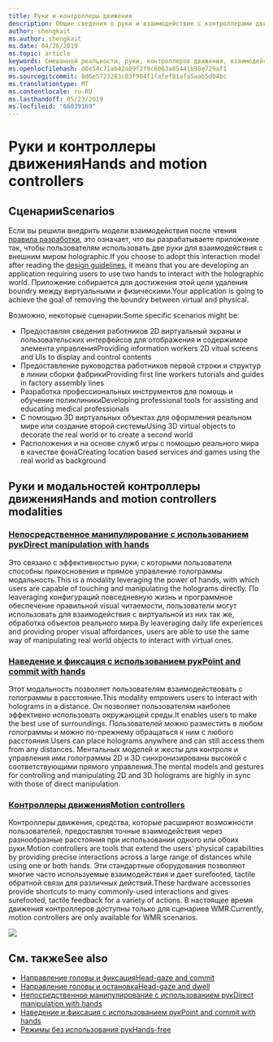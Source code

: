 ```yaml
---
title: Руки и контроллеры движения
description: Общие сведения о руки и взаимодействие с контроллерами движения
author: shengkait
ms.author: shengkait
ms.date: 04/26/2019
ms.topic: article
keywords: Смешанной реальности, руки, контроллеров движения, взаимодействие, проектирование
ms.openlocfilehash: d0e54c71ab42a09f2f9c6063a85441b98e729af1
ms.sourcegitcommit: 8d6e5723283c03f984f1fafef81afa5aab5d04bc
ms.translationtype: MT
ms.contentlocale: ru-RU
ms.lasthandoff: 05/23/2019
ms.locfileid: "66039169"
---
```

# <a name="hands-and-motion-controllers"></a><span data-ttu-id="4bbe0-104">Руки и контроллеры движения</span><span class="sxs-lookup"><span data-stu-id="4bbe0-104">Hands and motion controllers</span></span>
## <a name="scenarios"></a><span data-ttu-id="4bbe0-105">Сценарии</span><span class="sxs-lookup"><span data-stu-id="4bbe0-105">Scenarios</span></span>
<span data-ttu-id="4bbe0-106">Если вы решили внедрить модели взаимодействия после чтения [правила разработки](interaction-fundamentals.md), это означает, что вы разрабатываете приложение так, чтобы пользователям использовать две руки для взаимодействия с внешним миром holographic.</span><span class="sxs-lookup"><span data-stu-id="4bbe0-106">If you choose to adopt this interaction model after reading the [design guidelines](interaction-fundamentals.md), it means that you are developing an application requiring users to use two hands to interact with the holographic world.</span></span> <span data-ttu-id="4bbe0-107">Приложение собирается для достижения этой цели удаления boundry между виртуальными и физическими.</span><span class="sxs-lookup"><span data-stu-id="4bbe0-107">Your application is going to achieve the goal of removing the boundry between virtual and physical.</span></span>

<span data-ttu-id="4bbe0-108">Возможно, некоторые сценарии:</span><span class="sxs-lookup"><span data-stu-id="4bbe0-108">Some specific scenarios might be:</span></span>
* <span data-ttu-id="4bbe0-109">Предоставляя сведения работников 2D виртуальный экраны и пользовательских интерфейсов для отображения и содержимое элемента управления</span><span class="sxs-lookup"><span data-stu-id="4bbe0-109">Providing information workers 2D vitual screens and UIs to display and control contents</span></span>
* <span data-ttu-id="4bbe0-110">Предоставление руководства работников первой строки и структур в линии сборки фабрики</span><span class="sxs-lookup"><span data-stu-id="4bbe0-110">Providing first line workers tutorials and guides in factory assembly lines</span></span>
* <span data-ttu-id="4bbe0-111">Разработка профессиональных инструментов для помощь и обучение поликлиники</span><span class="sxs-lookup"><span data-stu-id="4bbe0-111">Developing professional tools for assisting and educating medical professionals</span></span>  
* <span data-ttu-id="4bbe0-112">С помощью 3D виртуальных объектах для оформления реальном мире или создание второй системы</span><span class="sxs-lookup"><span data-stu-id="4bbe0-112">Using 3D virtual objects to decorate the real world or to create a second world</span></span> 
* <span data-ttu-id="4bbe0-113">Расположения и на основе служб игры с помощью реального мира в качестве фона</span><span class="sxs-lookup"><span data-stu-id="4bbe0-113">Creating location based services and games using the real world as background</span></span>

## <a name="hands-and-motion-controllers-modalities"></a><span data-ttu-id="4bbe0-114">Руки и модальностей контроллеры движения</span><span class="sxs-lookup"><span data-stu-id="4bbe0-114">Hands and motion controllers modalities</span></span>
### <a name="direct-manipulation-with-handsdirect-manipulationmd"></a>[<span data-ttu-id="4bbe0-115">Непосредственное манипулирование с использованием рук</span><span class="sxs-lookup"><span data-stu-id="4bbe0-115">Direct manipulation with hands</span></span>](direct-manipulation.md)
<span data-ttu-id="4bbe0-116">Это связано с эффективностью руки, с которыми пользователи способны прикосновения и прямое управление голограммы модальность.</span><span class="sxs-lookup"><span data-stu-id="4bbe0-116">This is a modality leveraging the power of hands, with which users are capable of touching and manipulating the holograms directly.</span></span> <span data-ttu-id="4bbe0-117">По leaveraging конфигураций повседневную жизнь и программное обеспечение правильной visual читаемости, пользователи могут использовать для взаимодействия с виртуальной из них так же, обработка объектов реального мира.</span><span class="sxs-lookup"><span data-stu-id="4bbe0-117">By leaveraging daily life experiences and providing proper visual affordances, users are able to use the same way of manipulating real world objects to interact with virtual ones.</span></span>   

### <a name="point-and-commit-with-handspoint-and-commitmd"></a>[<span data-ttu-id="4bbe0-118">Наведение и фиксация с использованием рук</span><span class="sxs-lookup"><span data-stu-id="4bbe0-118">Point and commit with hands</span></span>](point-and-commit.md)
<span data-ttu-id="4bbe0-119">Этот модальность позволяет пользователям взаимодействовать с голограммы в расстояние.</span><span class="sxs-lookup"><span data-stu-id="4bbe0-119">This modality empowers users to interact with holograms in a distance.</span></span> <span data-ttu-id="4bbe0-120">Он позволяет пользователям наиболее эффективно использовать окружающей среды.</span><span class="sxs-lookup"><span data-stu-id="4bbe0-120">It enables users to make the best use of surroundings.</span></span> <span data-ttu-id="4bbe0-121">Пользователей можно разместить в любом голограммы и можно по-прежнему обращаться к ним с любого расстояния.</span><span class="sxs-lookup"><span data-stu-id="4bbe0-121">Users can place holograms anywhere and can still access them from any distances.</span></span> <span data-ttu-id="4bbe0-122">Ментальных моделей и жесты для контроля и управления ими голограммы 2D и 3D синхронизированы высокой с соответствующими прямого управления.</span><span class="sxs-lookup"><span data-stu-id="4bbe0-122">The mental models and gestures for controlling and manipulating 2D and 3D holograms are highly in sync with those of direct manipulation.</span></span>

### <a name="motion-controllersmotion-controllersmd"></a>[<span data-ttu-id="4bbe0-123">Контроллеры движения</span><span class="sxs-lookup"><span data-stu-id="4bbe0-123">Motion controllers</span></span>](motion-controllers.md)
<span data-ttu-id="4bbe0-124">Контроллеры движения, средства, которые расширяют возможности пользователей, предоставляя точные взаимодействия через разнообразные расстояния при использовании одного или обоих руки.</span><span class="sxs-lookup"><span data-stu-id="4bbe0-124">Motion controllers are tools that extend the users' physical capabilities by providing precise interactions across a large range of distances while using one or both hands.</span></span> <span data-ttu-id="4bbe0-125">Эти стандартные оборудования позволяют многие часто используемые взаимодействия и дает surefooted, tactile обратной связи для различных действий.</span><span class="sxs-lookup"><span data-stu-id="4bbe0-125">These hardware accessories provide shortcuts to many commonly-used interactions and gives surefooted, tactile feedback for a variety of actions.</span></span> <span data-ttu-id="4bbe0-126">В настоящее время движения контроллеров доступны только для сценариев WMR.</span><span class="sxs-lookup"><span data-stu-id="4bbe0-126">Currently, motion controllers are only available for WMR scenarios.</span></span> 

![](images/Hands-and-controllers-720px.jpg)<br>

## <a name="see-also"></a><span data-ttu-id="4bbe0-127">См. также</span><span class="sxs-lookup"><span data-stu-id="4bbe0-127">See also</span></span>
* [<span data-ttu-id="4bbe0-128">Направление головы и фиксация</span><span class="sxs-lookup"><span data-stu-id="4bbe0-128">Head-gaze and commit</span></span>](gaze-and-commit.md)
* [<span data-ttu-id="4bbe0-129">Направление головы и остановка</span><span class="sxs-lookup"><span data-stu-id="4bbe0-129">Head-gaze and dwell</span></span>](gaze-and-dwell.md)
* [<span data-ttu-id="4bbe0-130">Непосредственное манипулирование с использованием рук</span><span class="sxs-lookup"><span data-stu-id="4bbe0-130">Direct manipulation with hands</span></span>](direct-manipulation.md)
* [<span data-ttu-id="4bbe0-131">Наведение и фиксация с использованием рук</span><span class="sxs-lookup"><span data-stu-id="4bbe0-131">Point and commit with hands</span></span>](point-and-commit.md)
* [<span data-ttu-id="4bbe0-132">Режимы без использования рук</span><span class="sxs-lookup"><span data-stu-id="4bbe0-132">Hands-free</span></span>](hands-free.md)
